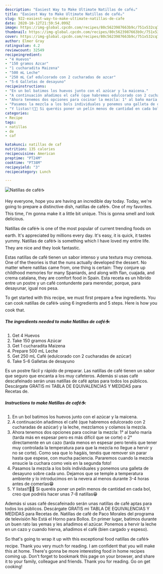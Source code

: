 ```yaml
---
description: "Easiest Way to Make Ultimate Natillas de café☕"
title: "Easiest Way to Make Ultimate Natillas de café☕"
slug: 922-easiest-way-to-make-ultimate-natillas-de-cafe
date: 2020-10-12T21:59:54.099Z
image: https://img-global.cpcdn.com/recipes/80c5623987663b9c/751x532cq70/natillas-de-cafe☕-foto-principal.jpg
thumbnail: https://img-global.cpcdn.com/recipes/80c5623987663b9c/751x532cq70/natillas-de-cafe☕-foto-principal.jpg
cover: https://img-global.cpcdn.com/recipes/80c5623987663b9c/751x532cq70/natillas-de-cafe☕-foto-principal.jpg
author: Elmer Gray
ratingvalue: 4.2
reviewcount: 32549
recipeingredient:
- "4 Huevos"
- "150 gramos Azcar"
- "1 cucharadita Maizena"
- "500 mL Leche"
- "250 mL Caf edulcorado con 2 cucharadas de azcar"
- "5-6 Galletas de desayuno"
recipeinstructions:
- "En un bol batimos los huevos junto con el azúcar y la maicena."
- "A continuación añadimos el café (que habremos edulcorado con 2 cucharadas de azúcar) y la leche, mezclamos y colamos la mezcla."
- "Ahora tenemos dos opciones para cocinar la mezcla: 1° al baño maría (tarda más en espesar pero es más difícil que se corte) o 2° directamente en un cazo (tarda menos en espesar pero tenéis que tener muy controlada la temperatura para que la mezcla no llegue a hervir y no se corte). Como sea que lo hagáis, tenéis que remover sin parar hasta que espese, con mucha paciencia. Pararemos cuando la mezcla ensucie la cuchara como veis en la segunda foto!"
- "Pasamos la mezcla a los bols individuales y ponemos una galleta de desayuno sobre cada uno. Dejamos que se temple a temperatura ambiente y lo introducimos en la nevera al menos durante 3-4 horas antes de comerlas😁"
- "Y listas!!🤤🤩 Si queréis poner un pelín menos de cantidad en cada bol, creo que podréis hacer unas 7-8 natillas😁"
categories:
- Recipe
tags:
- natillas
- de
- caf

katakunci: natillas de caf 
nutrition: 135 calories
recipecuisine: American
preptime: "PT24M"
cooktime: "PT38M"
recipeyield: "3"
recipecategory: Lunch

---
```



![Natillas de café☕](https://img-global.cpcdn.com/recipes/80c5623987663b9c/751x532cq70/natillas-de-cafe☕-foto-principal.jpg)

Hey everyone, hope you are having an incredible day today. Today, we're going to prepare a distinctive dish, natillas de café☕. One of my favorites. This time, I'm gonna make it a little bit unique. This is gonna smell and look delicious.

Natillas de café☕ is one of the most popular of current trending foods on earth. It's appreciated by millions every day. It's easy, it is quick, it tastes yummy. Natillas de café☕ is something which I have loved my entire life. They are nice and they look fantastic.

Estas natillas de café tienen un sabor intenso y una textura muy cremosa. One of the theories is that the nuns actually developed the dessert. No matter where natillas came from, one thing is certain: They conjure up childhood memories for many Spaniards, and along with flan, cuajada, and crema catalana, they are comfort food in Spain. Esta receta es un híbrido entre un postre y un café contundente para merendar, porque, para desayunar, igual nos pesa.


To get started with this recipe, we must first prepare a few ingredients. You can cook natillas de café☕ using 6 ingredients and 5 steps. Here is how you cook that.

<!--inarticleads1-->

##### The ingredients needed to make Natillas de café☕:

1. Get 4 Huevos
1. Take 150 gramos Azúcar
1. Get 1 cucharadita Maizena
1. Prepare 500 mL Leche
1. Get 250 mL Café (edulcorado con 2 cucharadas de azúcar)
1. Take 5-6 Galletas de desayuno


Es un postre fácil y rápido de preparar. Las natillas de café tienen un sabor que seguro que encanta a los muy cafeteros. Además si usas café descafeinado serán unas natillas de café aptas para todos los públicos. Descárgate GRATIS mi TABLA DE EQUIVALENCIAS Y MEDIDAS para Recetas de. 

<!--inarticleads2-->

##### Instructions to make Natillas de café☕:

1. En un bol batimos los huevos junto con el azúcar y la maicena.
1. A continuación añadimos el café (que habremos edulcorado con 2 cucharadas de azúcar) y la leche, mezclamos y colamos la mezcla.
1. Ahora tenemos dos opciones para cocinar la mezcla: 1° al baño maría (tarda más en espesar pero es más difícil que se corte) o 2° directamente en un cazo (tarda menos en espesar pero tenéis que tener muy controlada la temperatura para que la mezcla no llegue a hervir y no se corte). Como sea que lo hagáis, tenéis que remover sin parar hasta que espese, con mucha paciencia. Pararemos cuando la mezcla ensucie la cuchara como veis en la segunda foto!
1. Pasamos la mezcla a los bols individuales y ponemos una galleta de desayuno sobre cada uno. Dejamos que se temple a temperatura ambiente y lo introducimos en la nevera al menos durante 3-4 horas antes de comerlas😁
1. Y listas!!🤤🤩 Si queréis poner un pelín menos de cantidad en cada bol, creo que podréis hacer unas 7-8 natillas😁


Además si usas café descafeinado serán unas natillas de café aptas para todos los públicos. Descárgate GRATIS mi TABLA DE EQUIVALENCIAS Y MEDIDAS para Recetas de. Natillas de café de Paco Morales del programa de televisión No Está el Horno para Bollos. En primer lugar, batimos durante un buen rato las yemas y les añadimos el azúcar. Ponemos a hervir la leche en un cazo y cuando hierva, añadimos el café (bien cargado y espeso). 

So that's going to wrap it up with this exceptional food natillas de café☕ recipe. Thank you very much for reading. I am confident that you will make this at home. There's gonna be more interesting food in home recipes coming up. Don't forget to bookmark this page on your browser, and share it to your family, colleague and friends. Thank you for reading. Go on get cooking!
